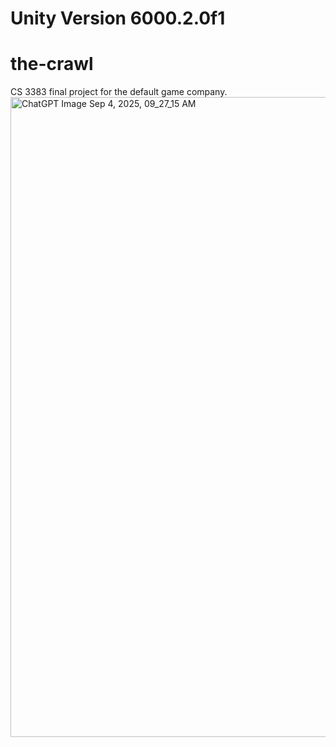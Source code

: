 # Unity Version 6000.2.0f1
# the-crawl
CS 3383 final project for the default game company.
<img width="1024" height="1024" alt="ChatGPT Image Sep 4, 2025, 09_27_15 AM" src="https://github.com/user-attachments/assets/c88eb5ff-cfc0-4897-be7f-93e3e1c7c7eb" />
